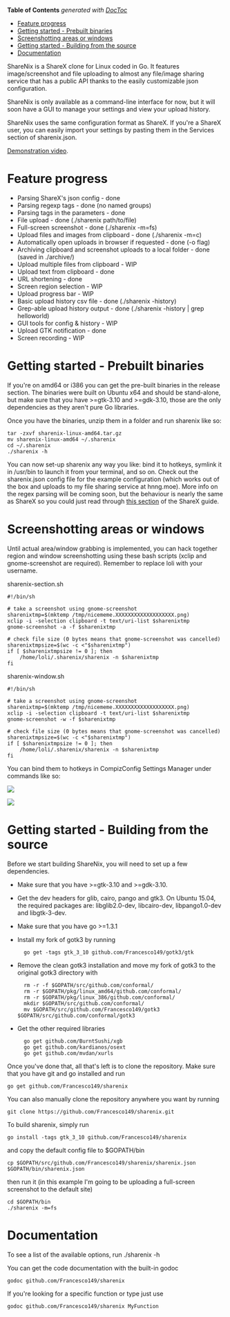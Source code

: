 <!-- START doctoc generated TOC please keep comment here to allow auto update -->
<!-- DON'T EDIT THIS SECTION, INSTEAD RE-RUN doctoc TO UPDATE -->
**Table of Contents**  *generated with [DocToc](https://github.com/thlorenz/doctoc)*

- [Feature progress](#feature-progress)
- [Getting started - Prebuilt binaries](#getting-started---prebuilt-binaries)
- [Screenshotting areas or windows](#screenshotting-areas-or-windows)
- [Getting started - Building from the source](#getting-started---building-from-the-source)
- [Documentation](#documentation)

<!-- END doctoc generated TOC please keep comment here to allow auto update -->

ShareNix is a ShareX clone for Linux coded in Go. It features image/screenshot 
and file uploading to almost any file/image sharing service that has a public 
API thanks to the easily customizable json configuration.

ShareNix is only available as a command-line interface for now, but it will soon 
have a GUI to manage your settings and view your upload history.

ShareNix uses the same configuration format as ShareX. If you're a ShareX user, 
you can easily import your settings by pasting them in the Services section of 
sharenix.json. 

[Demonstration video](http://hnng.moe/f/3CI).

Feature progress
============
* Parsing ShareX's json config - done
* Parsing regexp tags - done (no named groups)
* Parsing tags in the parameters - done
* File upload - done (./sharenix path/to/file)
* Full-screen screenshot - done (./sharenix -m=fs)
* Upload files and images from clipboard - done (./sharenix -m=c)
* Automatically open uploads in browser if requested - done (-o flag)
* Archiving clipboard and screenshot uploads to a local folder - done 
  (saved in ./archive/)
* Upload multiple files from clipboard - WIP
* Upload text from clipboard - done
* URL shortening - done
* Screen region selection - WIP
* Upload progress bar - WIP
* Basic upload history csv file - done (./sharenix -history)
* Grep-able upload history output - done (./sharenix -history | grep helloworld)
* GUI tools for config & history - WIP
* Upload GTK notification - done
* Screen recording - WIP

Getting started - Prebuilt binaries
============
If you're on amd64 or i386 you can get the pre-built binaries in the release 
section.
The binaries were built on Ubuntu x64 and should be stand-alone, but make sure 
that you have >=gtk-3.10 and >=gdk-3.10, those are the only dependencies as 
they aren't pure Go libraries. 

Once you have the binaries, unzip them in a folder and run sharenix like so:

	tar -zxvf sharenix-linux-amd64.tar.gz
	mv sharenix-linux-amd64 ~/.sharenix
	cd ~/.sharenix
	./sharenix -h
	
You can now set-up sharenix any way you like: bind it to hotkeys, symlink it 
in /usr/bin to launch it from your terminal, and so on.
Check out the sharenix.json config file for the example configuration (which 
works out of the box and uploads to my file sharing service at hnng.moe).
More info on the regex parsing will be coming soon, but the behaviour is nearly 
the same as ShareX so you could just read through 
[this section](https://github.com/ShareX/ShareX/wiki/Custom%20Uploader) of 
the ShareX guide.

Screenshotting areas or windows
============
Until actual area/window grabbing is implemented, you can hack together region 
and window screenshotting using these bash scripts (xclip and gnome-screenshot 
are required).
Remember to replace loli with your username.

sharenix-section.sh

	#!/bin/sh

	# take a screenshot using gnome-screenshot
	sharenixtmp=$(mktemp /tmp/nicememe.XXXXXXXXXXXXXXXXXXX.png)
	xclip -i -selection clipboard -t text/uri-list $sharenixtmp
	gnome-screenshot -a -f $sharenixtmp

	# check file size (0 bytes means that gnome-screenshot was cancelled)
	sharenixtmpsize=$(wc -c <"$sharenixtmp")
	if [ $sharenixtmpsize != 0 ]; then
		/home/loli/.sharenix/sharenix -n $sharenixtmp
	fi
	
sharenix-window.sh

	#!/bin/sh

	# take a screenshot using gnome-screenshot
	sharenixtmp=$(mktemp /tmp/nicememe.XXXXXXXXXXXXXXXXXXX.png)
	xclip -i -selection clipboard -t text/uri-list $sharenixtmp
	gnome-screenshot -w -f $sharenixtmp

	# check file size (0 bytes means that gnome-screenshot was cancelled)
	sharenixtmpsize=$(wc -c <"$sharenixtmp")
	if [ $sharenixtmpsize != 0 ]; then
		/home/loli/.sharenix/sharenix -n $sharenixtmp
	fi
	
You can bind them to hotkeys in CompizConfig Settings Manager under commands 
like so:

![](http://hnng.moe/f/3CQ)

![](http://hnng.moe/f/3CR)

Getting started - Building from the source
============
Before we start building ShareNix, you will need to set up a few dependencies.
* Make sure that you have >=gtk-3.10 and >=gdk-3.10. 
* Get the dev headers for glib, cairo, pango and gtk3. On Ubuntu 15.04, the 
  required packages are: libglib2.0-dev, libcairo-dev, libpango1.0-dev
  and libgtk-3-dev.
* Make sure that you have go >=1.3.1
* Install my fork of gotk3 by running


		go get -tags gtk_3_10 github.com/Francesco149/gotk3/gtk

	
* Remove the clean gotk3 installation and move my fork of gotk3 to 
  the original gotk3 directory with


		rm -r -f $GOPATH/src/github.com/conformal/
		rm -r $GOPATH/pkg/linux_amd64/github.com/conformal/
		rm -r $GOPATH/pkg/linux_386/github.com/conformal/
		mkdir $GOPATH/src/github.com/conformal/
		mv $GOPATH/src/github.com/Francesco149/gotk3 $GOPATH/src/github.com/conformal/gotk3

	
* Get the other required libraries

		go get github.com/BurntSushi/xgb
		go get github.com/kardianos/osext
		go get github.com/mvdan/xurls

Once you've done that, all that's left is to clone the repository.
Make sure that you have git and go installed and run

    go get github.com/Francesco149/sharenix


You can also manually clone the repository anywhere you want by running

    git clone https://github.com/Francesco149/sharenix.git
    

To build sharenix, simply run

	go install -tags gtk_3_10 github.com/Francesco149/sharenix
	
and copy the default config file to $GOPATH/bin

	cp $GOPATH/src/github.com/Francesco149/sharenix/sharenix.json $GOPATH/bin/sharenix.json 
	
then run it (in this example I'm going to be uploading a full-screen screenshot 
to the default site)

	cd $GOPATH/bin
	./sharenix -m=fs
    
Documentation
============
To see a list of the available options, run
	./sharenix -h

You can get the code documentation with the built-in godoc 

    godoc github.com/Francesco149/sharenix
    
If you're looking for a specific function or type just use

    godoc github.com/Francesco149/sharenix MyFunction
    

